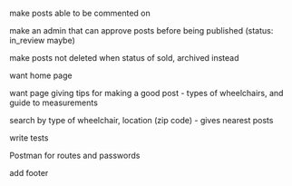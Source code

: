 make posts able to be commented on

make an admin that can approve posts before being published (status: in_review maybe)

make posts not deleted when status of sold, archived instead

want home page

want page giving tips for making a good post - types of wheelchairs, and guide to measurements

search by type of wheelchair, location (zip code) - gives nearest posts

write tests

Postman for routes and passwords

add footer